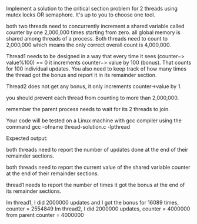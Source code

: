 Implement a solution to the critical section problem for 2 threads using mutex locks OR semaphore. It's up to you to choose one tool.

both two threads need to concurrently increment a shared variable called counter by one 2,000,000 times starting from zero.  all global memory is shared among threads of a process. Both threads need to count to 2,000,000 which means the only correct overall count is 4,000,000.

Thread1 needs to be designed in a way that every time it sees (counter−> value%100) == 0 it increments counter−> value by 100 (bonus). That counts for 100 individual updates.  You also need to keep track of how many times the thread got the bonus and report it in its remainder section.

Thread2 does not get any bonus, it only increments counter->value by 1.

you should prevent each thread from counting to more than 2,000,000. 

remember the parent process needs to wait for its 2 threads to join.

Your code will be tested on a Linux machine with gcc compiler using the command gcc -ofname thread-solution.c -lpthread

Expected output:

both threads need to report the number of updates done at the end of their remainder sections.

both threads need to report the current value of the shared variable counter at the end of their remainder sections. 

thread1 needs to report the number of times it got the bonus at the end of its remainder sections. 

Im thread1, I did  2000000 updates and I got the bonus for 16089 times, counter  =  2554849
Im thread2, I did  2000000 updates, counter  =  4000000
from parent counter  =  4000000
